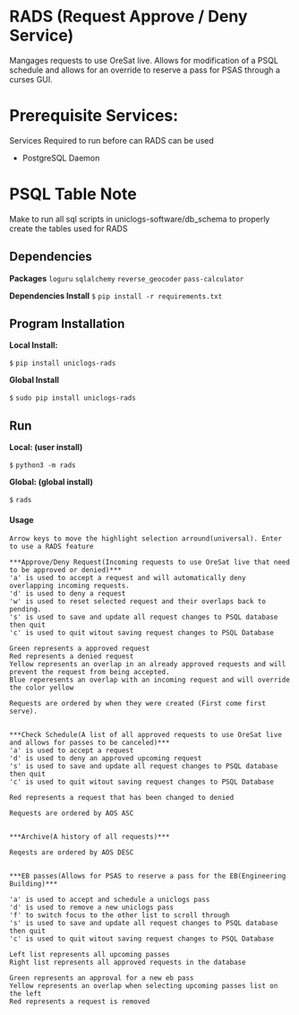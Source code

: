 # RADS (Request Approve / Deny Service)
Mangages requests to use OreSat live. Allows for modification of a PSQL schedule and allows for an override to reserve a pass for PSAS through a curses GUI. 

# Prerequisite Services:
Services Required to run before can RADS can be used

* PostgreSQL Daemon

# PSQL Table Note
Make to run all sql scripts in uniclogs-software/db_schema to properly create the tables used for RADS


## Dependencies

**Packages**
`loguru`
`sqlalchemy`
`reverse_geocoder`
`pass-calculator`

**Dependencies Install**
`$` `pip install -r requirements.txt`


## Program Installation

**Local Install:**

`$` `pip install uniclogs-rads`

**Global Install**

`$` `sudo pip install uniclogs-rads`


## Run

**Local: (user install)**

`$` `python3 -m rads`

**Global: (global install)**

`$` `rads`

#### Usage
```
Arrow keys to move the highlight selection arround(universal). Enter to use a RADS feature 

***Approve/Deny Request(Incoming requests to use OreSat live that need to be approved or denied)***
'a' is used to accept a request and will automatically deny overlapping incoming requests.
'd' is used to deny a request
'w' is used to reset selected request and their overlaps back to pending.
's' is used to save and update all request changes to PSQL database then quit
'c' is used to quit witout saving request changes to PSQL Database

Green represents a approved request
Red represents a denied request
Yellow represents an overlap in an already approved requests and will prevent the request from being accepted.
Blue reperesents an overlap with an incoming request and will override the color yellow

Requests are ordered by when they were created (First come first serve).


***Check Schedule(A list of all approved requests to use OreSat live and allows for passes to be canceled)***
'a' is used to accept a request
'd' is used to deny an approved upcoming request
's' is used to save and update all request changes to PSQL database then quit
'c' is used to quit witout saving request changes to PSQL Database

Red represents a request that has been changed to denied

Requests are ordered by AOS ASC


***Archive(A history of all requests)***

Reqests are ordered by AOS DESC


***EB passes(Allows for PSAS to reserve a pass for the EB(Engineering Building)***

'a' is used to accept and schedule a uniclogs pass
'd' is used to remove a new uniclogs pass
'f' to switch focus to the other list to scroll through
's' is used to save and update all request changes to PSQL database then quit
'c' is used to quit witout saving request changes to PSQL Database

Left list represents all upcoming passes
Right list represents all approved requests in the database

Green represents an approval for a new eb pass
Yellow represents an overlap when selecting upcoming passes list on the left
Red represents a request is removed
```
